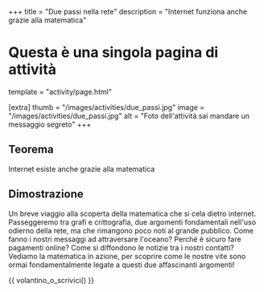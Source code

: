+++
title = "Due passi nella rete"
description = "Internet funziona anche grazie alla matematica"

# Questa è una singola pagina di attività
template = "activity/page.html"

[extra]
thumb = "/images/activities/due_passi.jpg"
image = "/images/activities/due_passi.jpg"
alt = "Foto dell'attività sai mandare un messaggio segreto"
+++
## Teorema

Internet esiste anche grazie alla matematica

## Dimostrazione

Un breve viaggio alla scoperta della matematica che si cela dietro
internet. Passeggeremo tra grafi e crittografia, due argomenti
fondamentali nell'uso odierno della rete, ma che rimangono poco
noti al grande pubblico. Come fanno i nostri messaggi ad
attraversare l'oceano? Perché è sicuro fare pagamenti online? Come
si diffondono le notizie tra i nostri contatti?
Vediamo la matematica in azione, per scoprire come le nostre vite
sono ormai fondamentalmente legate a questi due affascinanti
argomenti!

{{ volantino_o_scrivici() }}

